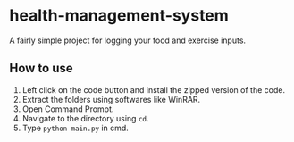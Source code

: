 # health-management-system
A fairly simple project for logging your food and exercise inputs.

## How to use
1. Left click on the code button and install the zipped version of the code.
2. Extract the folders using softwares like WinRAR.
3. Open Command Prompt.
4. Navigate to the directory using `cd`.
5. Type `python main.py` in cmd.
